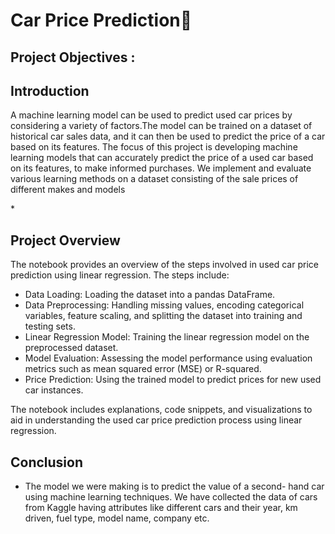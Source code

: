 # Car Price Prediction🚗

## Project Objectives :
 


## Introduction
<p> A machine learning model can be used to predict used car prices by considering a variety of factors.The model can be trained on a dataset of historical car sales data, and it can then be used to predict the price of a car based on its features.
 The focus of this project is developing machine learning models that can accurately predict the price of a used car based on its features, to make informed purchases. We implement and evaluate various learning methods on a dataset consisting of the sale prices of different makes and models
</p>
*  

## Project Overview
The notebook provides an overview of the steps involved in used car price prediction using linear regression. The steps include:

* Data Loading: Loading the dataset into a pandas DataFrame.
* Data Preprocessing: Handling missing values, encoding categorical variables, feature scaling, and splitting the dataset into training and testing sets.
* Linear Regression Model: Training the linear regression model on the preprocessed dataset.
* Model Evaluation: Assessing the model performance using evaluation metrics such as mean squared error (MSE) or R-squared.
* Price Prediction: Using the trained model to predict prices for new used car instances.

The notebook includes explanations, code snippets, and visualizations to aid in understanding the used car price prediction process using linear regression.


## Conclusion
* The model we were making is to predict the value of a second- hand car using machine learning techniques. We have collected the data of cars from Kaggle having attributes like different cars and their year, km driven, fuel type, model name, company etc.

